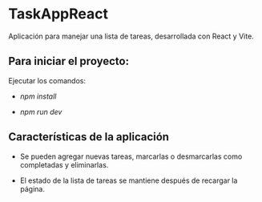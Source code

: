# TaskAppReact

Aplicación para manejar una lista de tareas, desarrollada con React y Vite.

## Para iniciar el proyecto:

Ejecutar los comandos:

- *npm install*

- *npm run dev*

## Características de la aplicación

- Se pueden agregar nuevas tareas, marcarlas o desmarcarlas como completadas y eliminarlas.

- El estado de la lista de tareas se mantiene después de recargar la página.